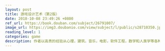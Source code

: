 ```yaml
---
layout: post
title: 游戏设计艺术（第2版）
date: 2018-10-08 23:49:26 +0800
ref_url: https://book.douban.com/subject/26791007/
image_url: https://img3.doubanio.com/view/subject/l/public/s28710350.jpg
reading_level: 1
categories: game
description: 作者以高贵的经验从心理，建筑，音乐，电影，软件工程，数学和人类学等各种角度来帮助读者观察和思考游戏设计，对开发者和入门者都极具知道意义。 ---- 陈宇
---
```

